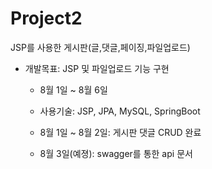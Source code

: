# Project2
JSP를 사용한 게시판(글,댓글,페이징,파일업로드)

* 개발목표: JSP 및 파일업로드 기능 구현
  * 8월 1일 ~ 8월 6일
  * 사용기술: JSP, JPA, MySQL, SpringBoot 

  * 8월 1일 ~ 8월 2일: 게시판 댓글 CRUD 완료
  * 8월 3일(예졍): swagger를 통한 api 문서
